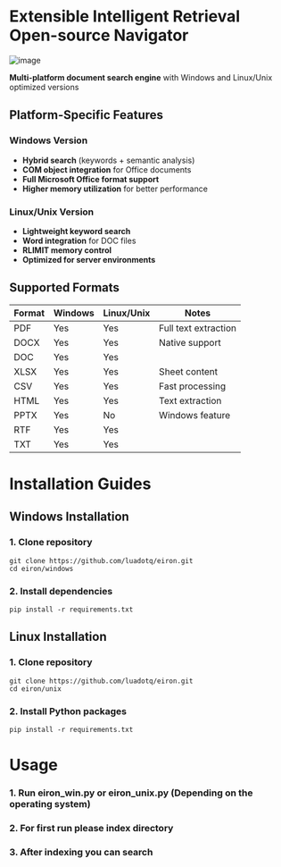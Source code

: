 # Extensible Intelligent Retrieval Open-source Navigator
![image](https://github.com/user-attachments/assets/03de0c5b-2e1d-4fbf-abfa-dc58c45ed288)

**Multi-platform document search engine** with Windows and Linux/Unix optimized versions
## Platform-Specific Features

### Windows Version
- **Hybrid search** (keywords + semantic analysis)
- **COM object integration** for Office documents
- **Full Microsoft Office format support**
- **Higher memory utilization** for better performance

### Linux/Unix Version
- **Lightweight keyword search**
- **Word integration** for DOC files
- **RLIMIT memory control**
- **Optimized for server environments**

## Supported Formats

| Format  | Windows | Linux/Unix  | Notes                    |
|---------|---------|-------------|--------------------------|
| PDF     | Yes     | Yes         | Full text extraction     |
| DOCX    | Yes     | Yes         | Native support           |
| DOC     | Yes       | Yes         |                          |
| XLSX    | Yes       | Yes          | Sheet content            |
| CSV     | Yes       | Yes          | Fast processing          |
| HTML    | Yes       | Yes          | Text extraction    |
| PPTX    | Yes       | No          | Windows feature             |
| RTF     | Yes      | Yes          |                          |
| TXT     | Yes       | Yes          |                          |

# Installation Guides

## Windows Installation

### 1. Clone repository
```shell
git clone https://github.com/luadotq/eiron.git
cd eiron/windows
```
### 2. Install dependencies
```shell
pip install -r requirements.txt
```
## Linux Installation

### 1. Clone repository
```shell
git clone https://github.com/luadotq/eiron.git
cd eiron/unix
```
### 2. Install Python packages
```shell
pip install -r requirements.txt
```
# Usage
### 1. Run eiron_win.py or eiron_unix.py (Depending on the operating system)
### 2. For first run please index directory
### 3. After indexing you can search
